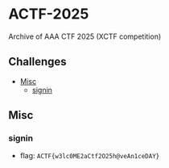 # ACTF-2025
Archive of AAA CTF 2025 (XCTF competition)

## Challenges
- [Misc](#Misc)
    - [signin](#signin)


## Misc

### signin
- flag: `ACTF{w3lc0ME2aCtf2O25h@veAn1ceDAY}`
